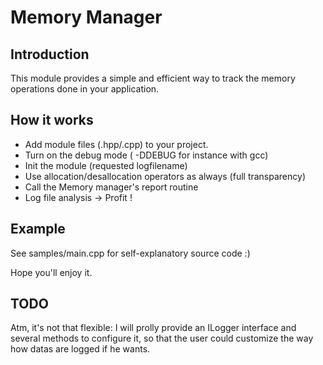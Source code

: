 Memory Manager
=========

Introduction
------------

This module provides a simple and efficient way to track the memory operations 
done in your application. 

How it works
----------------

- Add module files (.hpp/.cpp) to your project.
- Turn on the debug mode ( -DDEBUG for instance with gcc)
- Init the module (requested logfilename)
- Use allocation/desallocation operators as always (full transparency)
- Call the Memory manager's report routine
- Log file analysis -> Profit !

Example
-------

See samples/main.cpp for self-explanatory source code :)

Hope you'll enjoy it.

TODO
-----

Atm, it's not that flexible:
I will prolly provide an ILogger interface and several methods to configure it,
so that the user could customize the way how datas are logged if he wants.